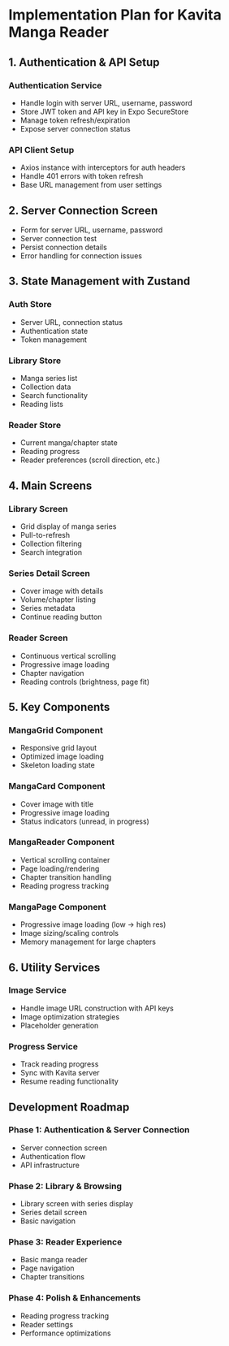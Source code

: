 # Implementation Plan for Kavita Manga Reader

## 1. Authentication & API Setup

### Authentication Service
- Handle login with server URL, username, password
- Store JWT token and API key in Expo SecureStore
- Manage token refresh/expiration
- Expose server connection status

### API Client Setup
- Axios instance with interceptors for auth headers
- Handle 401 errors with token refresh
- Base URL management from user settings

## 2. Server Connection Screen
- Form for server URL, username, password
- Server connection test
- Persist connection details
- Error handling for connection issues

## 3. State Management with Zustand

### Auth Store
- Server URL, connection status
- Authentication state
- Token management

### Library Store
- Manga series list
- Collection data
- Search functionality
- Reading lists

### Reader Store
- Current manga/chapter state
- Reading progress
- Reader preferences (scroll direction, etc.)

## 4. Main Screens

### Library Screen
- Grid display of manga series
- Pull-to-refresh
- Collection filtering
- Search integration

### Series Detail Screen
- Cover image with details
- Volume/chapter listing
- Series metadata
- Continue reading button

### Reader Screen
- Continuous vertical scrolling
- Progressive image loading
- Chapter navigation
- Reading controls (brightness, page fit)

## 5. Key Components

### MangaGrid Component
- Responsive grid layout
- Optimized image loading
- Skeleton loading state

### MangaCard Component
- Cover image with title
- Progressive image loading
- Status indicators (unread, in progress)

### MangaReader Component
- Vertical scrolling container
- Page loading/rendering
- Chapter transition handling
- Reading progress tracking

### MangaPage Component
- Progressive image loading (low → high res)
- Image sizing/scaling controls
- Memory management for large chapters

## 6. Utility Services

### Image Service
- Handle image URL construction with API keys
- Image optimization strategies
- Placeholder generation

### Progress Service
- Track reading progress
- Sync with Kavita server
- Resume reading functionality

## Development Roadmap

### Phase 1: Authentication & Server Connection
- Server connection screen
- Authentication flow
- API infrastructure

### Phase 2: Library & Browsing
- Library screen with series display
- Series detail screen
- Basic navigation

### Phase 3: Reader Experience
- Basic manga reader
- Page navigation
- Chapter transitions

### Phase 4: Polish & Enhancements
- Reading progress tracking
- Reader settings
- Performance optimizations